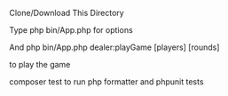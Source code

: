 Clone/Download This Directory

Type php bin/App.php for options

And php bin/App.php dealer:playGame [players] [rounds] 

to play the game

composer test to run php formatter and phpunit tests
